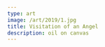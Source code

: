 ```yaml
---
type: art
image: /art/2019/1.jpg
title: Visitation of an Angel
description: oil on canvas
---
```

